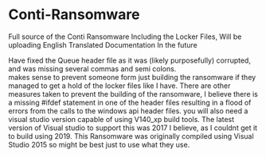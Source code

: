 # Conti-Ransomware
Full source of the Conti Ransomware Including the Locker Files, Will be uploading English Translated Documentation In the future

Have fixed the Queue header file as it was (likely purposefully) corrupted, and was missing several commas and semi colons.  
makes sense to prevent someone form just building the ransomware if they managed to get a hold of the locker files like I have. 
There are other measures taken to prevent the building of the ransomware, 
I believe there is a missing #ifdef statement in one of the header files resulting in a flood of errors from the calls to the 
windows api header files. you will also need a visual studio version capable of using V140_xp build tools.
The latest version of Visual studio to support this was 2017 I believe, as I couldnt get it to build using 2019. 
This Ransomware was originally compiled using Visual Studio 2015 so might be best just to use what they use.
